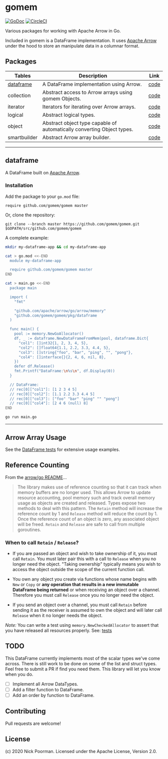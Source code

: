 # gomem

[![GoDoc](https://godoc.org/github.com/gomem/gomem?status.svg)](https://godoc.org/github.com/gomem/gomem)
[![CircleCI](https://circleci.com/gh/gomem/gomem.svg?style=svg)](https://circleci.com/gh/gomem/gomem)

Various packages for working with Apache Arrow in Go.

Included in gomem is a DataFrame implementation. It uses
[Apache Arrow](https://github.com/apache/arrow/tree/master/go)
under the hood to store an manipulate data in a columnar format.

## Packages

| Tables                  | Description                                                            | Link                  |
| ----------------------- | ---------------------------------------------------------------------- | --------------------- |
| [dataframe](#dataframe) | A DataFrame implementation using Arrow.                                | [code](dataframe/)    |
| collection              | Abstract access to Arrow arrays using gomem Objects.                   | [code](collection/)   |
| iterator                | Iterators for iterating over Arrow arrays.                             | [code](iterator/)     |
| logical                 | Abstract logical types.                                                | [code](logical/)      |
| object                  | Abstract object type capable of automatically converting Object types. | [code](object/)       |
| smartbuilder            | Abstract Arrow array builder.                                          | [code](smartbuilder/) |

---

## dataframe

A DataFrame built on [Apache Arrow](https://github.com/apache/arrow/tree/master/go).

<!-- ----------------------------------------------------------------------------------------------- -->

### Installation

Add the package to your `go.mod` file:

    require github.com/gomem/gomem master

Or, clone the repository:

    git clone --branch master https://github.com/gomem/gomem.git $GOPATH/src/github.com/gomem/gomem

A complete example:

```bash
mkdir my-dataframe-app && cd my-dataframe-app

cat > go.mod <<-END
  module my-dataframe-app

  require github.com/gomem/gomem master
END

cat > main.go <<-END
  package main

  import (
    "fmt"

    "github.com/apache/arrow/go/arrow/memory"
    "github.com/gomem/gomem/pkg/dataframe
  )

  func main() {
    pool := memory.NewGoAllocator()
    df, _ := dataframe.NewDataFrameFromMem(pool, dataframe.Dict{
      "col1": []int32{1, 2, 3, 4, 5},
      "col2": []float64{1.1, 2.2, 3.3, 4.4, 5},
      "col3": []string{"foo", "bar", "ping", "", "pong"},
      "col4": []interface{}{2, 4, 6, nil, 8},
    })
    defer df.Release()
    fmt.Printf("DataFrame:\n%s\n", df.Display(0))
  }

  // DataFrame:
  // rec[0]["col1"]: [1 2 3 4 5]
  // rec[0]["col2"]: [1.1 2.2 3.3 4.4 5]
  // rec[0]["col3"]: ["foo" "bar" "ping" "" "pong"]
  // rec[0]["col4"]: [2 4 6 (null) 8]
END

go run main.go
```

---

## Arrow Array Usage

See the [DataFrame tests](dataframe/dataframe_test.go) for extensive usage examples.

## Reference Counting

From the [arrow/go README](https://github.com/apache/arrow/blob/master/go/README.md)...

> The library makes use of reference counting so that it can track when memory
> buffers are no longer used. This allows Arrow to update resource accounting,
> pool memory such and track overall memory usage as objects are created and
> released. Types expose two methods to deal with this pattern. The `Retain`
> method will increase the reference count by 1 and `Release` method will reduce
> the count by 1. Once the reference count of an object is zero, any associated
> object will be freed. `Retain` and `Release` are safe to call from multiple
> goroutines.

### When to call `Retain` / `Release`?

- If you are passed an object and wish to take ownership of it, you must call
  `Retain`. You must later pair this with a call to `Release` when you no
  longer need the object. "Taking ownership" typically means you wish to
  access the object outside the scope of the current function call.

- You own any object you create via functions whose name begins with `New` or
  `Copy` or **any operation that results in a new immutable DataFrame being returned**
  or when receiving an object over a channel. Therefore you must call
  `Release` once you no longer need the object.

- If you send an object over a channel, you must call `Retain` before sending
  it as the receiver is assumed to own the object and will later call `Release`
  when it no longer needs the object.

_Note:_ You can write a test using `memory.NewCheckedAllocator` to assert that you have
released all resources properly. See: [tests](https://github.com/gomem/gomem/blob/e0958263a91ec914aa4cd0a1b26e43aab29b4c74/dataframe/dataframe_test.go#L234)

## TODO

This DataFrame currently implements most of the scalar types we've come across.
There is still work to be done on some of the list and struct types. Feel free
to submit a PR if find you need them. This library will let you know when you do.

- [ ] Implement all Arrow DataTypes.
- [ ] Add a filter function to DataFrame.
- [ ] Add an order by function to DataFrame.

## Contributing

Pull requests are welcome!

## License

(c) 2020 Nick Poorman. Licensed under the Apache License, Version 2.0.
